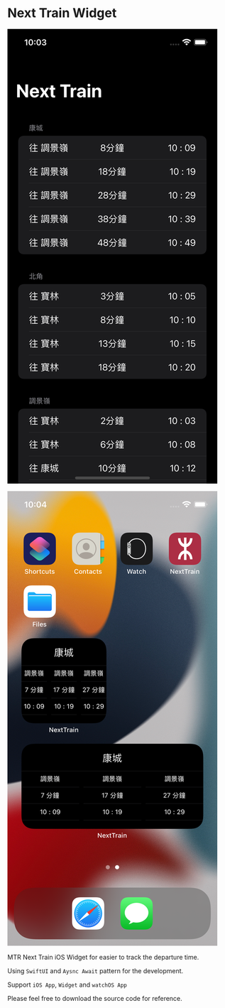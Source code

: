 # Next Train Widget

![Home Screen](https://github.com/wooyukit/next-train-widget/raw/develop/Readme/home.png)

![Widget](https://github.com/wooyukit/next-train-widget/raw/develop/Readme/widget.png)

MTR Next Train iOS Widget for easier to track the departure time.

Using `SwiftUI` and `Aysnc Await` pattern for the development.

Support `iOS App`, `Widget` and `watchOS App`

Please feel free to download the source code for reference.





